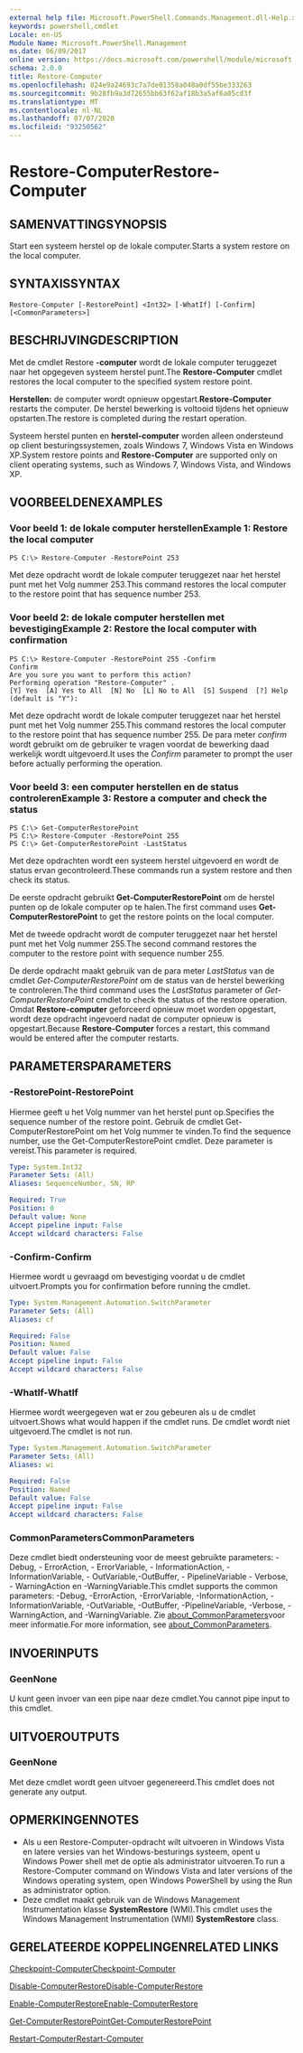 ```yaml
---
external help file: Microsoft.PowerShell.Commands.Management.dll-Help.xml
keywords: powershell,cmdlet
Locale: en-US
Module Name: Microsoft.PowerShell.Management
ms.date: 06/09/2017
online version: https://docs.microsoft.com/powershell/module/microsoft.powershell.management/restore-computer?view=powershell-5.1&WT.mc_id=ps-gethelp
schema: 2.0.0
title: Restore-Computer
ms.openlocfilehash: 824e9a24693c7a7de01358a048a0df55be333263
ms.sourcegitcommit: 9b28fb9a3d72655bb63f62af18b3a5af6a05cd3f
ms.translationtype: MT
ms.contentlocale: nl-NL
ms.lasthandoff: 07/07/2020
ms.locfileid: "93250562"
---
```

# <span data-ttu-id="c2a6e-103">Restore-Computer</span><span class="sxs-lookup"><span data-stu-id="c2a6e-103">Restore-Computer</span></span>

## <span data-ttu-id="c2a6e-104">SAMENVATTING</span><span class="sxs-lookup"><span data-stu-id="c2a6e-104">SYNOPSIS</span></span>
<span data-ttu-id="c2a6e-105">Start een systeem herstel op de lokale computer.</span><span class="sxs-lookup"><span data-stu-id="c2a6e-105">Starts a system restore on the local computer.</span></span>

## <span data-ttu-id="c2a6e-106">SYNTAXIS</span><span class="sxs-lookup"><span data-stu-id="c2a6e-106">SYNTAX</span></span>

```
Restore-Computer [-RestorePoint] <Int32> [-WhatIf] [-Confirm] [<CommonParameters>]
```

## <span data-ttu-id="c2a6e-107">BESCHRIJVING</span><span class="sxs-lookup"><span data-stu-id="c2a6e-107">DESCRIPTION</span></span>
<span data-ttu-id="c2a6e-108">Met de cmdlet Restore **-computer** wordt de lokale computer teruggezet naar het opgegeven systeem herstel punt.</span><span class="sxs-lookup"><span data-stu-id="c2a6e-108">The **Restore-Computer** cmdlet restores the local computer to the specified system restore point.</span></span>

<span data-ttu-id="c2a6e-109">**Herstellen:** de computer wordt opnieuw opgestart.</span><span class="sxs-lookup"><span data-stu-id="c2a6e-109">**Restore-Computer** restarts the computer.</span></span>
<span data-ttu-id="c2a6e-110">De herstel bewerking is voltooid tijdens het opnieuw opstarten.</span><span class="sxs-lookup"><span data-stu-id="c2a6e-110">The restore is completed during the restart operation.</span></span>

<span data-ttu-id="c2a6e-111">Systeem herstel punten en **herstel-computer** worden alleen ondersteund op client besturingssystemen, zoals Windows 7, Windows Vista en Windows XP.</span><span class="sxs-lookup"><span data-stu-id="c2a6e-111">System restore points and **Restore-Computer** are supported only on client operating systems, such as Windows 7, Windows Vista, and Windows XP.</span></span>

## <span data-ttu-id="c2a6e-112">VOORBEELDEN</span><span class="sxs-lookup"><span data-stu-id="c2a6e-112">EXAMPLES</span></span>

### <span data-ttu-id="c2a6e-113">Voor beeld 1: de lokale computer herstellen</span><span class="sxs-lookup"><span data-stu-id="c2a6e-113">Example 1: Restore the local computer</span></span>

```
PS C:\> Restore-Computer -RestorePoint 253
```

<span data-ttu-id="c2a6e-114">Met deze opdracht wordt de lokale computer teruggezet naar het herstel punt met het Volg nummer 253.</span><span class="sxs-lookup"><span data-stu-id="c2a6e-114">This command restores the local computer to the restore point that has sequence number 253.</span></span>

### <span data-ttu-id="c2a6e-115">Voor beeld 2: de lokale computer herstellen met bevestiging</span><span class="sxs-lookup"><span data-stu-id="c2a6e-115">Example 2: Restore the local computer with confirmation</span></span>

```
PS C:\> Restore-Computer -RestorePoint 255 -Confirm
Confirm
Are you sure you want to perform this action?
Performing operation "Restore-Computer" .
[Y] Yes  [A] Yes to All  [N] No  [L] No to All  [S] Suspend  [?] Help (default is "Y"):
```

<span data-ttu-id="c2a6e-116">Met deze opdracht wordt de lokale computer teruggezet naar het herstel punt met het Volg nummer 255.</span><span class="sxs-lookup"><span data-stu-id="c2a6e-116">This command restores the local computer to the restore point that has sequence number 255.</span></span>
<span data-ttu-id="c2a6e-117">De para meter *confirm* wordt gebruikt om de gebruiker te vragen voordat de bewerking daad werkelijk wordt uitgevoerd.</span><span class="sxs-lookup"><span data-stu-id="c2a6e-117">It uses the *Confirm* parameter to prompt the user before actually performing the operation.</span></span>

### <span data-ttu-id="c2a6e-118">Voor beeld 3: een computer herstellen en de status controleren</span><span class="sxs-lookup"><span data-stu-id="c2a6e-118">Example 3: Restore a computer and check the status</span></span>

```
PS C:\> Get-ComputerRestorePoint
PS C:\> Restore-Computer -RestorePoint 255
PS C:\> Get-ComputerRestorePoint -LastStatus
```

<span data-ttu-id="c2a6e-119">Met deze opdrachten wordt een systeem herstel uitgevoerd en wordt de status ervan gecontroleerd.</span><span class="sxs-lookup"><span data-stu-id="c2a6e-119">These commands run a system restore and then check its status.</span></span>

<span data-ttu-id="c2a6e-120">De eerste opdracht gebruikt **Get-ComputerRestorePoint** om de herstel punten op de lokale computer op te halen.</span><span class="sxs-lookup"><span data-stu-id="c2a6e-120">The first command uses **Get-ComputerRestorePoint** to get the restore points on the local computer.</span></span>

<span data-ttu-id="c2a6e-121">Met de tweede opdracht wordt de computer teruggezet naar het herstel punt met het Volg nummer 255.</span><span class="sxs-lookup"><span data-stu-id="c2a6e-121">The second command restores the computer to the restore point with sequence number 255.</span></span>

<span data-ttu-id="c2a6e-122">De derde opdracht maakt gebruik van de para meter *LastStatus* van de cmdlet *Get-ComputerRestorePoint* om de status van de herstel bewerking te controleren.</span><span class="sxs-lookup"><span data-stu-id="c2a6e-122">The third command uses the *LastStatus* parameter of *Get-ComputerRestorePoint* cmdlet to check the status of the restore operation.</span></span>
<span data-ttu-id="c2a6e-123">Omdat **Restore-computer** geforceerd opnieuw moet worden opgestart, wordt deze opdracht ingevoerd nadat de computer opnieuw is opgestart.</span><span class="sxs-lookup"><span data-stu-id="c2a6e-123">Because **Restore-Computer** forces a restart, this command would be entered after the computer restarts.</span></span>

## <span data-ttu-id="c2a6e-124">PARAMETERS</span><span class="sxs-lookup"><span data-stu-id="c2a6e-124">PARAMETERS</span></span>

### <span data-ttu-id="c2a6e-125">-RestorePoint</span><span class="sxs-lookup"><span data-stu-id="c2a6e-125">-RestorePoint</span></span>
<span data-ttu-id="c2a6e-126">Hiermee geeft u het Volg nummer van het herstel punt op.</span><span class="sxs-lookup"><span data-stu-id="c2a6e-126">Specifies the sequence number of the restore point.</span></span>
<span data-ttu-id="c2a6e-127">Gebruik de cmdlet Get-ComputerRestorePoint om het Volg nummer te vinden.</span><span class="sxs-lookup"><span data-stu-id="c2a6e-127">To find the sequence number, use the Get-ComputerRestorePoint cmdlet.</span></span>
<span data-ttu-id="c2a6e-128">Deze parameter is vereist.</span><span class="sxs-lookup"><span data-stu-id="c2a6e-128">This parameter is required.</span></span>

```yaml
Type: System.Int32
Parameter Sets: (All)
Aliases: SequenceNumber, SN, RP

Required: True
Position: 0
Default value: None
Accept pipeline input: False
Accept wildcard characters: False
```

### <span data-ttu-id="c2a6e-129">-Confirm</span><span class="sxs-lookup"><span data-stu-id="c2a6e-129">-Confirm</span></span>
<span data-ttu-id="c2a6e-130">Hiermee wordt u gevraagd om bevestiging voordat u de cmdlet uitvoert.</span><span class="sxs-lookup"><span data-stu-id="c2a6e-130">Prompts you for confirmation before running the cmdlet.</span></span>

```yaml
Type: System.Management.Automation.SwitchParameter
Parameter Sets: (All)
Aliases: cf

Required: False
Position: Named
Default value: False
Accept pipeline input: False
Accept wildcard characters: False
```

### <span data-ttu-id="c2a6e-131">-WhatIf</span><span class="sxs-lookup"><span data-stu-id="c2a6e-131">-WhatIf</span></span>
<span data-ttu-id="c2a6e-132">Hiermee wordt weergegeven wat er zou gebeuren als u de cmdlet uitvoert.</span><span class="sxs-lookup"><span data-stu-id="c2a6e-132">Shows what would happen if the cmdlet runs.</span></span>
<span data-ttu-id="c2a6e-133">De cmdlet wordt niet uitgevoerd.</span><span class="sxs-lookup"><span data-stu-id="c2a6e-133">The cmdlet is not run.</span></span>

```yaml
Type: System.Management.Automation.SwitchParameter
Parameter Sets: (All)
Aliases: wi

Required: False
Position: Named
Default value: False
Accept pipeline input: False
Accept wildcard characters: False
```

### <span data-ttu-id="c2a6e-134">CommonParameters</span><span class="sxs-lookup"><span data-stu-id="c2a6e-134">CommonParameters</span></span>
<span data-ttu-id="c2a6e-135">Deze cmdlet biedt ondersteuning voor de meest gebruikte parameters: -Debug, - ErrorAction, - ErrorVariable, - InformationAction, -InformationVariable, - OutVariable,-OutBuffer, - PipelineVariable - Verbose, - WarningAction en -WarningVariable.</span><span class="sxs-lookup"><span data-stu-id="c2a6e-135">This cmdlet supports the common parameters: -Debug, -ErrorAction, -ErrorVariable, -InformationAction, -InformationVariable, -OutVariable, -OutBuffer, -PipelineVariable, -Verbose, -WarningAction, and -WarningVariable.</span></span> <span data-ttu-id="c2a6e-136">Zie [about_CommonParameters](https://go.microsoft.com/fwlink/?LinkID=113216)voor meer informatie.</span><span class="sxs-lookup"><span data-stu-id="c2a6e-136">For more information, see [about_CommonParameters](https://go.microsoft.com/fwlink/?LinkID=113216).</span></span>

## <span data-ttu-id="c2a6e-137">INVOER</span><span class="sxs-lookup"><span data-stu-id="c2a6e-137">INPUTS</span></span>

### <span data-ttu-id="c2a6e-138">Geen</span><span class="sxs-lookup"><span data-stu-id="c2a6e-138">None</span></span>
<span data-ttu-id="c2a6e-139">U kunt geen invoer van een pipe naar deze cmdlet.</span><span class="sxs-lookup"><span data-stu-id="c2a6e-139">You cannot pipe input to this cmdlet.</span></span>

## <span data-ttu-id="c2a6e-140">UITVOER</span><span class="sxs-lookup"><span data-stu-id="c2a6e-140">OUTPUTS</span></span>

### <span data-ttu-id="c2a6e-141">Geen</span><span class="sxs-lookup"><span data-stu-id="c2a6e-141">None</span></span>
<span data-ttu-id="c2a6e-142">Met deze cmdlet wordt geen uitvoer gegenereerd.</span><span class="sxs-lookup"><span data-stu-id="c2a6e-142">This cmdlet does not generate any output.</span></span>

## <span data-ttu-id="c2a6e-143">OPMERKINGEN</span><span class="sxs-lookup"><span data-stu-id="c2a6e-143">NOTES</span></span>

* <span data-ttu-id="c2a6e-144">Als u een Restore-Computer-opdracht wilt uitvoeren in Windows Vista en latere versies van het Windows-besturings systeem, opent u Windows Power shell met de optie als administrator uitvoeren.</span><span class="sxs-lookup"><span data-stu-id="c2a6e-144">To run a Restore-Computer command on Windows Vista and later versions of the Windows operating system, open Windows PowerShell by using the Run as administrator option.</span></span>
* <span data-ttu-id="c2a6e-145">Deze cmdlet maakt gebruik van de Windows Management Instrumentation klasse **SystemRestore** (WMI).</span><span class="sxs-lookup"><span data-stu-id="c2a6e-145">This cmdlet uses the Windows Management Instrumentation (WMI) **SystemRestore** class.</span></span>

## <span data-ttu-id="c2a6e-146">GERELATEERDE KOPPELINGEN</span><span class="sxs-lookup"><span data-stu-id="c2a6e-146">RELATED LINKS</span></span>

[<span data-ttu-id="c2a6e-147">Checkpoint-Computer</span><span class="sxs-lookup"><span data-stu-id="c2a6e-147">Checkpoint-Computer</span></span>](Checkpoint-Computer.md)

[<span data-ttu-id="c2a6e-148">Disable-ComputerRestore</span><span class="sxs-lookup"><span data-stu-id="c2a6e-148">Disable-ComputerRestore</span></span>](Disable-ComputerRestore.md)

[<span data-ttu-id="c2a6e-149">Enable-ComputerRestore</span><span class="sxs-lookup"><span data-stu-id="c2a6e-149">Enable-ComputerRestore</span></span>](Enable-ComputerRestore.md)

[<span data-ttu-id="c2a6e-150">Get-ComputerRestorePoint</span><span class="sxs-lookup"><span data-stu-id="c2a6e-150">Get-ComputerRestorePoint</span></span>](Get-ComputerRestorePoint.md)

[<span data-ttu-id="c2a6e-151">Restart-Computer</span><span class="sxs-lookup"><span data-stu-id="c2a6e-151">Restart-Computer</span></span>](Restart-Computer.md)
